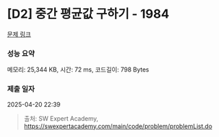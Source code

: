 # [D2] 중간 평균값 구하기 - 1984 

[문제 링크](https://swexpertacademy.com/main/code/problem/problemDetail.do?contestProbId=AV5Pw_-KAdcDFAUq) 

### 성능 요약

메모리: 25,344 KB, 시간: 72 ms, 코드길이: 798 Bytes

### 제출 일자

2025-04-20 22:39



> 출처: SW Expert Academy, https://swexpertacademy.com/main/code/problem/problemList.do
